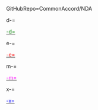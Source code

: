 GitHubRepo=CommonAccord/NDA

d-=<a href="https://github.com/{GitHubRepo}/blob/master/Doc/{PageName}"><font color="green">

-d=</font></a>

e-=<a href="https://github.com/{GitHubRepo}/blob/master/Doc/{PageName}"><font color="red">

-e=</font></a>

m-=<a href="https://github.com/{GitHubRepo}/blob/master/Doc/{PageName}"><font color="magenta">

-m=</font></a>
  
x-=<a href="https://github.com/{GitHubRepo}/blob/master/Doc/{PageName}"><font color="blue">

-x=</font></a>